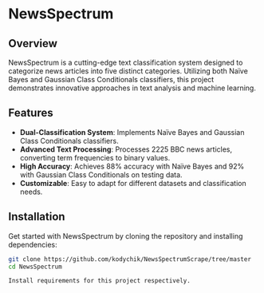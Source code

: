 
# NewsSpectrum

## Overview
NewsSpectrum is a cutting-edge text classification system designed to categorize news articles into five distinct categories. Utilizing both Naïve Bayes and Gaussian Class Conditionals classifiers, this project demonstrates innovative approaches in text analysis and machine learning.

## Features
- **Dual-Classification System**: Implements Naïve Bayes and Gaussian Class Conditionals classifiers.
- **Advanced Text Processing**: Processes 2225 BBC news articles, converting term frequencies to binary values.
- **High Accuracy**: Achieves 88% accuracy with Naïve Bayes and 92% with Gaussian Class Conditionals on testing data.
- **Customizable**: Easy to adapt for different datasets and classification needs.

## Installation
Get started with NewsSpectrum by cloning the repository and installing dependencies:

```bash
git clone https://github.com/kodychik/NewsSpectrumScrape/tree/master
cd NewsSpectrum

Install requirements for this project respectively.
